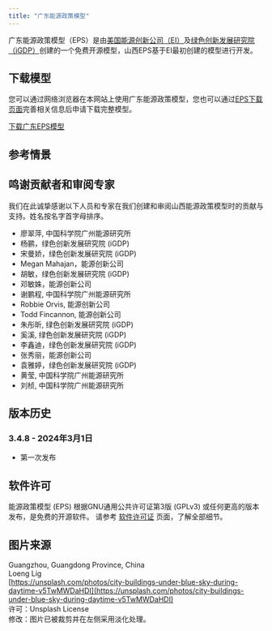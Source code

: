 ```yaml
---
title: "广东能源政策模型"
---
```


广东能源政策模型（EPS）是由[美国能源创新公司（EI）](https://energyinnovation.org/)及[绿色创新发展研究院（iGDP）](http://www.igdp.cn/)创建的一个免费开源模型，山西EPS基于EI最初创建的模型进行开发。

## 下载模型

您可以通过网络浏览器在本网站上使用广东能源政策模型，您也可以通过[EPS下载页面](../download)完善相关信息后申请下载完整模型。

<p><a href="https://forms.monday.com/forms/6e267d38ca725191863bd56654b0c965?r=use1" class="btn">下载广东EPS模型</a></p>

## 参考情景

## 鸣谢贡献者和审阅专家
我们在此诚挚感谢以下人员和专家在我们创建和审阅山西能源政策模型时的贡献与支持。姓名按名字首字母排序。

* 廖翠萍, 中国科学院广州能源研究所
* 杨鹂，绿色创新发展研究院 (iGDP)
* 宋曼娇，绿色创新发展研究院 (iGDP)
* Megan Mahajan，能源创新公司
* 胡敏，绿色创新发展研究院 (iGDP)
* 邓敏姝，能源创新公司
* 谢鹏程, 中国科学院广州能源研究所
* Robbie Orvis, 能源创新公司
* Todd Fincannon, 能源创新公司
* 朱彤昕, 绿色创新发展研究院 (iGDP)
* 奚溪, 绿色创新发展研究院 (iGDP)
* 李鑫迪，绿色创新发展研究院 (iGDP)
* 张秀丽，能源创新公司
* 袁雅婷，绿色创新发展研究院 (iGDP)
* 黄莹, 中国科学院广州能源研究所
* 刘桢, 中国科学院广州能源研究所


## 版本历史

### **3.4.8 - 2024年3月1日**

* 第一次发布

## 软件许可

能源政策模型 (EPS) 根据GNU通用公共许可证第3版 (GPLv3) 或任何更高的版本发布，是免费的开源软件。 请参考 [软件许可证](../software-license) 页面，了解全部细节。

## 图片来源
Guangzhou, Guangdong Province, China<br/>
Loeng Lig<br/>
[https://unsplash.com/photos/city-buildings-under-blue-sky-during-daytime-v5TwMWDaHDI](https://unsplash.com/photos/city-buildings-under-blue-sky-during-daytime-v5TwMWDaHDI)<br/>
许可：Unsplash License<br/>
修改：图片已被裁剪并在左侧采用淡化处理。
